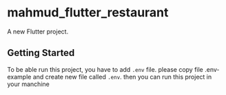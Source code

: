 # mahmud_flutter_restaurant

A new Flutter project.

## Getting Started

To be able run this project, you have to add `.env` file. please copy file .env-example and create new file called `.env`. then you can run this project in your manchine

